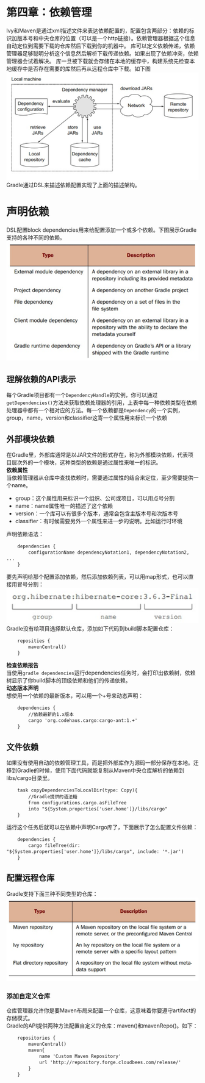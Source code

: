# 第四章：依赖管理 
 lvy和Maven是通过xml描述文件来表达依赖配置的，配置包含两部分：依赖的标识加版本号和中央仓库的位置（可以是一个http链接）。依赖管理器根据这个信息自动定位到需要下载的仓库然后下载到你的机器中。 
 库可以定义依赖传递，依赖管理器足够聪明分析这个信息然后解析下载传递依赖。如果出现了依赖冲突，依赖管理器会试着解决。
 库一旦被下载就会存储在本地的缓存中，构建系统先检查本地缓存中是否存在需要的库然后再从远程仓库中下载。如下图  
 ![Image](https://github.com/HousqLove/Reader/blob/master/Android/Gradle%E5%AE%9E%E6%88%98/images/gradle-4-1.png)  
 Gradle通过DSL来描述依赖配置实现了上面的描述架构。
# 声明依赖
 DSL配置block dependencies用来给配置添加一个或多个依赖。下图展示Gradle支持的各种不同的依赖。   
 ![Image](https://github.com/HousqLove/Reader/blob/master/Android/Gradle%E5%AE%9E%E6%88%98/images/gradle-4-2.png)  
## 理解依赖的API表示 
 每个Gradle项目都有一个```DependencyHandle```的实例，你可以通过```getDependencies()```方法来获取依赖处理器的引用，上表中每一种依赖类型在依赖处理器中都有一个相对应的方法。每一个依赖都是```Dependency```的一个实例，group，name，version和classifier这寄一个属性用来标识一个依赖
## 外部模块依赖
 在Gradle里，外部库通常是以JAR文件的形式存在，称为外部模块依赖，代表项目层次外的一个模块，这种类型的依赖是通过属性来唯一的标识。  
 **依赖属性**  
 当依赖管理器从仓库中查找依赖时，需要通过属性的结合来定位，至少需要提供一个name。

- group：这个属性用来标识一个组织、公司或项目，可以用点号分割
- name：name属性唯一的描述了这个依赖
- version：一个库可以有很多个版本，通常会包含主版本号和次版本号
- classifier：有时候需要另外一个属性来进一步的说明。比如运行时环境  

 声明依赖语法：
```
	dependencies {
		configurationName dependencyNotation1, dependencyNotation2, ...
	}
```
 要先声明给那个配置添加依赖，然后添加依赖列表，可以用map形式，也可以直接用冒号分割：  
 ![Image](https://github.com/HousqLove/Reader/blob/master/Android/Gradle%E5%AE%9E%E6%88%98/images/gradle-4-3.png)  
 Gradle没有给项目选择默认仓库，添加如下代码到build脚本配置仓库：
```
	reposities {
		mavenCentral()
	}
```  
 **检查依赖报告**  
 当使用```gradle dependencies```运行dependencies任务时，会打印出依赖树，依赖树显示了你build脚本的顶级依赖和他们的传递依赖。  
 **动态版本声明**  
 想使用一个依赖的最新版本，可以用一个+号来动态声明：
```
	dependencies {
		//依赖最新的1.x版本
		cargo 'org.codehaus.cargo:cargo-ant:1.+'
	}
```

## 文件依赖
 如果没有使用自动的依赖管理工具，而是把外部库作为源码一部分保存在本地。迁移到Gradle的时候，使用下面代码就能复制从Maven中央仓库解析的依赖到libs/cargo目录里。
```
	task copyDependenciesToLocalDir(type: Copy){
		//Gradle提供的语法糖
		from configurations.cargo.asFileTree
		into "${System.properties['user.home']}/libs/cargo"
	}
```
 运行这个任务后就可以在依赖中声明Cargo库了，下面展示了怎么配置文件依赖：
```
	dependencies {
		cargo fileTree(dir: "${System.properties['user.home']}/libs/cargo", include: '*.jar')
	}
```
## 配置远程仓库
 Gradle支持下面三种不同类型的仓库：  
 ![Image](https://github.com/HousqLove/Reader/blob/master/Android/Gradle%E5%AE%9E%E6%88%98/images/gradle-4-4.png)    
### 添加自定义仓库
 仓库管理器允许你是要Maven布局来配置一个仓库，这意味着你要遵守artifact的存储模式。  
 Gradle的API提供两种方法配置自定义的仓库：maven()和mavenRepo()。如下：  
```
 	repositories {
 		mavenCentral()
 		maven{
 			name 'Custom Maven Repository'
 			url 'http://repository.forge.cloudbees.com/release/'
 		}
	}
```
